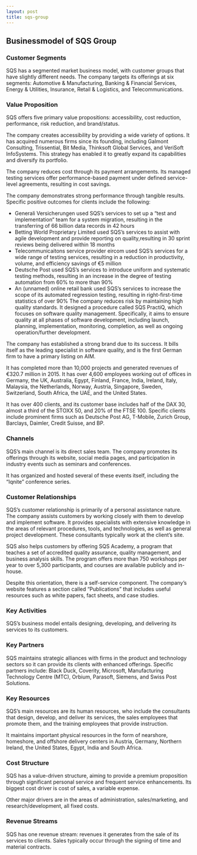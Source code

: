 ```yaml
---
layout: post
title: sqs-group
---
```


Businessmodel of SQS Group
---------------------------

### Customer Segments

SQS has a segmented market business model, with customer groups that have slightly different needs. The company targets its offerings at six segments: Automotive & Manufacturing, Banking & Financial Services, Energy & Utilities, Insurance, Retail & Logistics, and Telecommunications.

### Value Proposition

SQS offers five primary value propositions: accessibility, cost reduction, performance, risk reduction, and brand/status.

The company creates accessibility by providing a wide variety of options. It has acquired numerous firms since its founding, including Galmont Consulting, Trissential, Bit Media, Thinksoft Global Services, and VeriSoft InfoSystems. This strategy has enabled it to greatly expand its capabilities and diversify its portfolio.

The company reduces cost through its payment arrangements. Its managed testing services offer performance-based payment under defined service-level agreements, resulting in cost savings.

The company demonstrates strong performance through tangible results. Specific positive outcomes for clients include the following:

 * Generali Versicherungen used SQS’s services to set up a “test and implementation“ team for a system migration, resulting in the transferring of 66 billion data records in 42 hours
* Betting World Proprietary Limited used SQS’s services to assist with agile development and provide reporting on quality,resulting in 30 sprint reviews being delivered within 18 months
* Telecommunicaitons service provider eircom used SQS’s services for a wide range of testing services, resulting in a reduction in productivity, volume, and efficiency savings of €5 million
* Deutsche Post used SQS’s services to introduce uniform and systematic testing methods, resulting in an increase in the degree of testing automation from 60% to more than 90%
* An (unnamed) online retail bank used SQS’s services to increase the scope of its automated regression testing, resulting in right-first-time statistics of over 90%
 The company reduces risk by maintaining high quality standards. It designed a procedure called SQS PractiQ, which focuses on software quality management. Specifically, it aims to ensure quality at all phases of software development, including launch, planning, implementation, monitoring, completion, as well as ongoing operation/further development.

The company has established a strong brand due to its success. It bills itself as the leading specialist in software quality, and is the first German firm to have a primary listing on AIM.

It has completed more than 10,000 projects and generated revenues of €320.7 million in 2015. It has over 4,600 employees working out of offices in Germany, the UK, Australia, Egypt, Finland, France, India, Ireland, Italy, Malaysia, the Netherlands, Norway, Austria, Singapore, Sweden, Switzerland, South Africa, the UAE, and the United States.

It has over 400 clients, and its customer base includes half of the DAX 30, almost a third of the STOXX 50, and 20% of the FTSE 100. Specific clients include prominent firms such as Deutsche Post AG, T-Mobile, Zurich Group, Barclays, Daimler, Credit Suisse, and BP.

### Channels

SQS’s main channel is its direct sales team. The company promotes its offerings through its website, social media pages, and participation in industry events such as seminars and conferences.

It has organized and hosted several of these events itself, including the “Iqnite” conference series.

### Customer Relationships

SQS’s customer relationship is primarily of a personal assistance nature. The company assists customers by working closely with them to develop and implement software. It provides specialists with extensive knowledge in the areas of relevant procedures, tools, and technologies, as well as general project development. These consultants typically work at the client’s site.

SQS also helps customers by offering SQS Academy, a program that teaches a set of accredited quality assurance, quality management, and business analysis skills. The program offers more than 750 workshops per year to over 5,300 participants, and courses are available publicly and in-house.

Despite this orientation, there is a self-service component. The company’s website features a section called “Publications” that includes useful resources such as white papers, fact sheets, and case studies.

### Key Activities

SQS’s business model entails designing, developing, and delivering its services to its customers.

### Key Partners

SQS maintains strategic alliances with firms in the product and technology sectors so it can provide its clients with enhanced offerings. Specific partners include: Black Duck, Coverity, Microsoft, Manufacturing Technology Centre (MTC), Orbium, Parasoft, Siemens, and Swiss Post Solutions.

### Key Resources

SQS’s main resources are its human resources, who include the consultants that design, develop, and deliver its services, the sales employees that promote them, and the training employees that provide instruction.

It maintains important physical resources in the form of nearshore, homeshore, and offshore delivery centers in Austria, Germany, Northern Ireland, the United States, Egypt, India and South Africa.

### Cost Structure

SQS has a value-driven structure, aiming to provide a premium proposition through significant personal service and frequent service enhancements. Its biggest cost driver is cost of sales, a variable expense.

Other major drivers are in the areas of administration, sales/marketing, and research/development, all fixed costs.

### Revenue Streams

SQS has one revenue stream: revenues it generates from the sale of its services to clients. Sales typically occur through the signing of time and material contracts.
